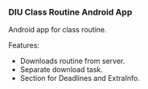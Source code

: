 ### **DIU Class Routine Android App** ###

Android app for class routine.

Features:
* Downloads routine from server.
* Separate download task.
* Section for Deadlines and ExtraInfo.